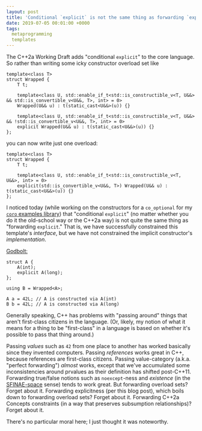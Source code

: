 ```yaml
---
layout: post
title: 'Conditional `explicit` is not the same thing as forwarding `explicit`'
date: 2019-07-05 00:01:00 +0000
tags:
  metaprogramming
  templates
---
```


The C++2a Working Draft adds "conditional `explicit`" to the core language. So rather than writing
some icky constructor overload set like

    template<class T>
    struct Wrapped {
        T t;

        template<class U, std::enable_if_t<std::is_constructible_v<T, U&&> && std::is_convertible_v<U&&, T>, int> = 0>
        Wrapped(U&& u) : t(static_cast<U&&>(u)) {}

        template<class U, std::enable_if_t<std::is_constructible_v<T, U&&> && !std::is_convertible_v<U&&, T>, int> = 0>
        explicit Wrapped(U&& u) : t(static_cast<U&&>(u)) {}
    };

you can now write just one overload:

    template<class T>
    struct Wrapped {
        T t;

        template<class U, std::enable_if_t<std::is_constructible_v<T, U&&>, int> = 0>
        explicit(std::is_convertible_v<U&&, T>) Wrapped(U&& u) : t(static_cast<U&&>(u)) {}
    };

I noticed today (while working on the constructors for a `co_optional` for my
[`coro` examples library](/blog/2019/07/03/announcing-coro-examples/)) that "conditional `explicit`"
(no matter whether you do it the old-school way or the C++2a way)
is not quite the same thing as "forwarding `explicit`." That is, we have successfully constrained
this template's _interface_, but we have not constrained the implicit constructor's _implementation_.

[Godbolt:](https://godbolt.org/z/KT0f5B)

    struct A {
        A(int);
        explicit A(long);
    };

    using B = Wrapped<A>;

    A a = 42L; // A is constructed via A(int)
    B b = 42L; // A is constructed via A(long)

Generally speaking, C++ has problems with "passing around" things that aren't first-class citizens in the language.
(Or, likely, my notion of what it means for a thing to be "first-class" in a language is based on whether it's
possible to pass that thing around.)

Passing _values_ such as `42` from one place to another has worked basically since they invented computers.
Passing _references_ works great in C++, because references are first-class citizens. Passing value-category
(a.k.a. "perfect forwarding") _almost_ works, except that we've accumulated some inconsistencies around prvalues
as their definition has shifted post-C++11. Forwarding true/false notions such as `noexcept`-ness and _existence_
(in the [SFINAE-space](https://www.youtube.com/watch?v=ybaE9qlhHvw&t=1m19s) sense) tends to work great.
But forwarding overload sets? Forget about it.
Forwarding explicitness (per this blog post), which boils down to forwarding overload sets? Forget about it.
Forwarding C++2a Concepts constraints (in a way that preserves subsumption relationships)? Forget about it.

There's no particular moral here; I just thought it was noteworthy.
